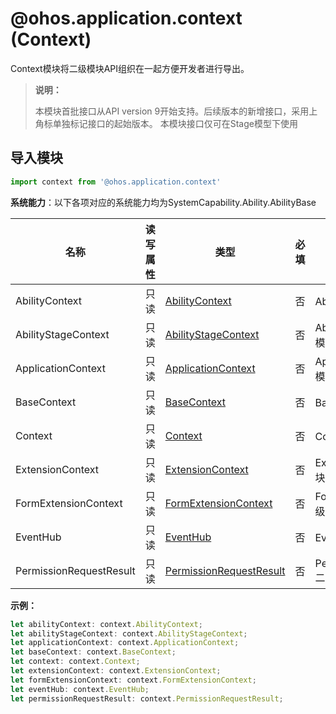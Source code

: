 # @ohos.application.context (Context)

Context模块将二级模块API组织在一起方便开发者进行导出。

> **说明：**
> 
> 本模块首批接口从API version 9开始支持。后续版本的新增接口，采用上角标单独标记接口的起始版本。
> 本模块接口仅可在Stage模型下使用

## 导入模块

```ts
import context from '@ohos.application.context'
```

**系统能力**：以下各项对应的系统能力均为SystemCapability.Ability.AbilityBase

| 名称        | 读写属性 | 类型                 | 必填 | 描述                                                         |
| ----------- | -------- | -------------------- | ---- | ------------------------------------------------------------ |
| AbilityContext    | 只读     | [AbilityContext](js-apis-ability-context.md)               | 否   | AbilityContext二级模块。                                |
| AbilityStageContext   | 只读     | [AbilityStageContext](js-apis-inner-application-abilityStageContext.md)               | 否   | AbilityStageContext二级模块。 |
| ApplicationContext   | 只读     | [ApplicationContext](js-apis-inner-application-applicationContext.md)               | 否   | ApplicationContext二级模块。 |
| BaseContext   | 只读     | [BaseContext](js-apis-inner-application-baseContext.md)               | 否   | BaseContext二级模块。 |
| Context   | 只读     | [Context](js-apis-inner-application-context.md)               | 否   | Context二级模块。 |
| ExtensionContext   | 只读     | [ExtensionContext](js-apis-inner-application-extensionContext.md)               | 否   | ExtensionContext二级模块。 |
| FormExtensionContext   | 只读     | [FormExtensionContext](js-apis-inner-application-formExtensionContext.md)               | 否   | FormExtensionContext二级模块。 |
| EventHub   | 只读     | [EventHub](js-apis-inner-application-eventHub.md)               | 否   | EventHub二级模块。 |
| PermissionRequestResult   | 只读     | [PermissionRequestResult](js-apis-inner-application-permissionRequestResult.md)               | 否   | PermissionRequestResult二级模块。 |

**示例：**
```ts
let abilityContext: context.AbilityContext;
let abilityStageContext: context.AbilityStageContext;
let applicationContext: context.ApplicationContext;
let baseContext: context.BaseContext;
let context: context.Context;
let extensionContext: context.ExtensionContext;  
let formExtensionContext: context.FormExtensionContext;
let eventHub: context.EventHub;
let permissionRequestResult: context.PermissionRequestResult;
```